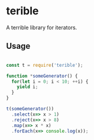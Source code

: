 # terible #

A terrible library for iterators.

## Usage ##

```javascript

const t = require('terible');

function *someGenerator() {
  for(let i = 0; i < 10; ++i) {
    yield i;
  }
}

t(someGenerator())
  .select(x=> x > 1)
  .reject(x=> x > 8)
  .map(x=> x * x)
  .forEach(x=> console.log(x));

```
